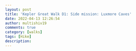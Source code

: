 ```yaml
---
layout: post
title: 'Kepler Great Walk D1: Side mission: Luxmore Caves'
date: 2022-04-13 12:26:54
author: multishiv19
comments: true
category: [walks]
tags: [Hike]
description: 
---
```


<div width='100%' class='strava-embed-placeholder' data-embed-type='activity' data-embed-id='6988105992'></div>
<script src='https://strava-embeds.com/embed.js'></script>
